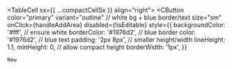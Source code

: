 <TableCell sx={{ ...compactCellSx }} align="right">
  <CButton
    color="primary"
    variant="outline"       // white bg + blue border/text
    size="sm"
    onClick={handleAddArea}
    disabled={!isEditable}
    style={{
      backgroundColor: '#fff', // ensure white
      borderColor: '#1976d2',  // blue border
      color: '#1976d2',        // blue text
      padding: '2px 8px',      // smaller height/width
      lineHeight: 1.1,
      minHeight: 0,            // allow compact height
      borderWidth: '1px',
    }}
  >
    New
  </CButton>
</TableCell>
